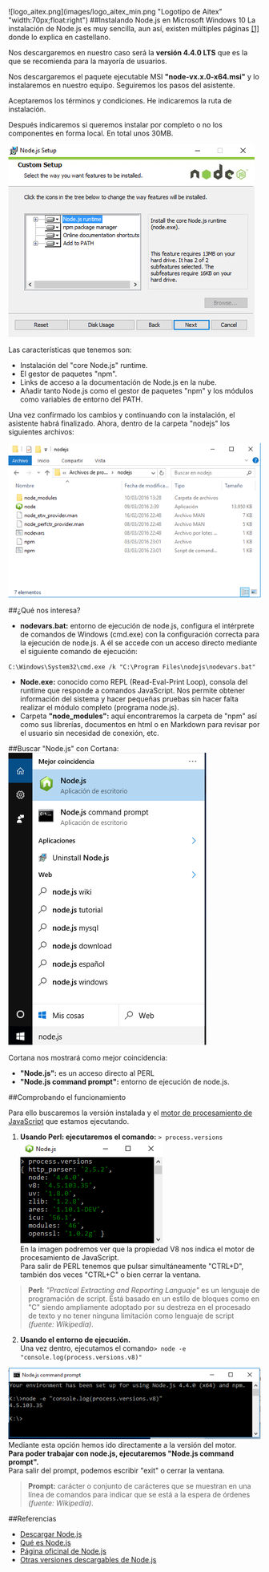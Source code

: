 ![logo_aitex.png](images/logo_aitex_min.png "Logotipo de Aitex" "width:70px;float:right")
##Instalando Node.js en Microsoft Windows 10
La instalación de No​de.js es muy sencilla, aun así, existen múltiples páginas [[1]][enlace1] donde lo explica en castellano.

Nos descargaremos en nuestro caso será la **versión 4.4.0 LTS** que es la que se recomienda para la mayoría de usuarios.  

Nos descargaremos el paquete ejecutable MSI **"node-vx.x.0-x64.msi"** y lo instalaremos en nuestro equipo. Seguiremos los pasos del asistente.

Aceptaremos los términos y condiciones. He indicaremos la ruta de instalación.

Después indicaremos si queremos instalar por completo o no los componentes en forma local. En total unos 30MB.

![instalac02.png](images/instalac02.png "Configurar la instalación")

Las características que tenemos son:
* Instalación del "core Node.js" runtime.
* El gestor de paquetes "npm".
* Links de acceso a la documentación de Node.js en la nube.
* Añadir tanto Node.js como el gestor de paquetes "npm"  y los módulos como variables de entorno del PATH. 


Una vez confirmado los cambios y continuando con la instalación, el asistente habrá finalizado. Ahora, dentro de la carpeta "nodejs" los siguientes archivos:

![directorio_node.png](images/directorio_node.png "C\:Program Files\node.js")

##¿Qué nos interesa?
+ **nodevars.bat:** entorno de ejecución de node.js, configura el intérprete de comandos de Windows (cmd.exe) con la configuración correcta para la ejecución de node.js. A él se accede con un acceso directo mediante el siguiente comando de ejecución:  
```
C:\Windows\System32\cmd.exe /k "C:\Program Files\nodejs\nodevars.bat"
```  

+ **Node.exe:** conocido como REPL (Read-Eval-Print Loop), consola del runtime que responde a comandos JavaScript. Nos permite obtener información del sistema y hacer pequeñas pruebas sin hacer falta realizar el módulo completo (programa node.js).
+ Carpeta **"node_modules":** aquí encontraremos la carpeta de "npm" así como sus librerías, documentos en html o en Markdown para revisar por el usuario sin necesidad de conexión, etc.

##Buscar "Node.js" con Cortana:
![cortana_nodejs.png](images/cortana_nodejs.png "Asistente Cortana")  

Cortana nos mostrará como mejor coincidencia:

* **"Node.js":** es un acceso directo al PERL
* **"Node.js command prompt":** entorno de ejecución de node.js.

##Comprobando el funcionamiento

Para ello buscaremos la versión instalada y el [motor de procesamiento de JavaScript](https://es.wikipedia.org/wiki/V8_%28motor_JavaScript%29 "") que estamos ejecutando.  

1. **Usando Perl: ejecutaremos el comando:** ```> process.versions```  
![process_version.png](images/process_version.png "Usando PERL")  
En la imagen podremos ver que la propiedad V8 nos indica el motor de procesamiento de JavaScript.  
Para salir de PERL tenemos que pulsar simultáneamente "CTRL+D", también dos veces "CTRL+C" o bien cerrar la ventana.  
> **Perl:** *"Practical Extracting and Reporting Languaje"* es un lenguaje de programación de script.
> Está basado en un estilo de bloques como en "C" siendo ampliamente adoptado por su destreza en el procesado de texto y no tener ninguna limitación como lenguaje de script *(fuente: Wikipedia)*.

2. **Usando el entorno de ejecución.**  
Una vez dentro, ejecutamos el comando```> node -e "console.log(process.versions.v8)"```  

 ![process_version_prompt.png](images/process_version_prompt.png "Usando el command prompt")  
Mediante esta opción hemos ido directamente a la versión del motor.  
**Para poder trabajar con node.js, ejecutaremos "Node.js command prompt".**  
Para salir del prompt, podemos escribir "exit" o cerrar la ventana.
>**Prompt:** carácter o conjunto de carácteres que se muestran en una línea de comandos para indicar que se está a la espera de órdenes *(fuente: Wikipedia)*. 

##Referencias
+ [Descargar Node.js](https://nodejs.org/en/download/)  
+ [Qué es Node.js](1_what_is_node.md)  
+ [Página oficinal de Node.js](https://nodejs.org/en/)
+ [Otras versiones descargables de Node.js](https://nodejs.org/en/download/releases/)

<!-- Referencias y enlaces -->
[enlace1]:http://www.desarrolloweb.com/articulos/instalar-node-js.html
